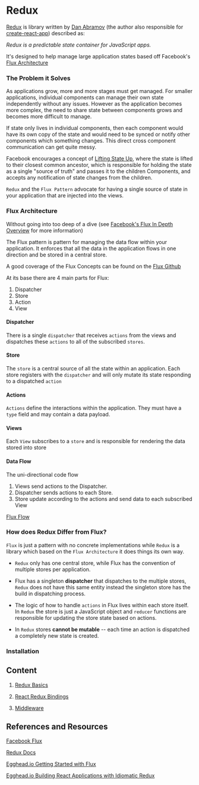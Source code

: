 # Redux

[Redux](https://github.com/reactjs/redux) is library written by [Dan Abramov](https://github.com/gaearon) (the author
also responsible for [create-react-app](https://github.com/facebookincubator/create-react-app)) described as:

<cite>Redux is a predictable state container for JavaScript apps.</cite>

It's designed to help manage large application states based off Facebook's [Flux Architecture](https://facebook.github.io/flux/)

### The Problem it Solves

As applications grow, more and more stages must get managed. For smaller applications, individual components can manage their
own state independently without any issues. However as the application becomes more complex, the need to share state between
components grows and becomes more difficult to manage.

If state only lives in individual components, then each component would have its own copy of the state and would need to be
synced or notify other components which something changes. This direct cross component communication can get quite messy.

Facebook encourages a concept of [Lifting State Up](https://reactjs.org/docs/lifting-state-up.html), where the state is
lifted to their closest common ancestor, which is responsible for holding the state as a single "source of truth" and 
passes it to the children Components, and accepts any notification of state changes from the children.

`Redux` and the `Flux Pattern` advocate for having a single source of state in your application that are injected into the views.


### Flux Architecture

Without going into too deep of a dive (see [Facebook's Flux In Depth Overview](https://facebook.github.io/flux/docs/in-depth-overview.html) for more information)


The Flux pattern is pattern for managing the data flow within your application. It enforces that all the data in the application
flows in one direction and be stored in a central store.

A good coverage of the Flux Concepts can be found on the [Flux Github](https://github.com/facebook/flux/tree/master/examples/flux-concepts)


At its base there are 4 main parts for Flux:

1. Dispatcher
2. Store
3. Action
4. View

#### Dispatcher

There is a single `dispatcher` that receives `actions` from the views and dispatches these `actions` to all of the
subscribed `stores`.


#### Store

The `store` is a central source of all the state within an application. Each store registers with the `dispatcher` and
will only mutate its state responding to a dispatched `action`

#### Actions

`Actions` define the interactions within the application. They must have a `type` field and may contain a data payload.

#### Views

Each `View` subscribes to a `store` and is responsible for rendering the data stored into store


#### Data Flow

The uni-directional code flow

1. Views send actions to the Dispatcher.
2. Dispatcher sends actions to each Store.
3. Store update according to the actions and send data to each subscribed View

[Flux Flow](https://github.com/facebook/flux/blob/master/examples/flux-concepts/flux-simple-f8-diagram-with-client-action-1300w.png)

### How does Redux Differ from Flux?

`Flux` is just a pattern with no concrete implementations while `Redux` is a library which based on the `Flux Architecture` it
 does things its own way.
 
 - `Redux` only has one central store, while Flux has the convention of multiple stores per application.
 
 - Flux has a singleton **dispatcher** that dispatches to the multiple stores, `Redux` does not have this same entity instead
 the singleton store has the build in dispatching process.
 
 - The logic of how to handle `actions` in Flux lives within each store itself. In `Redux` the store is just a JavaScript object 
 and `reducer` functions are responsible for updating the store state based on actions.
 
 - In `Redux` stores **cannot be mutable** -- each time an action is dispatched a completely new state is created.
 
 
### Installation
 
## Content

1. [Redux Basics](./1_redux_basics)

2. [React Redux Bindings](./2_react_redux)

3. [Middleware](./3_middleware)


## References and Resources

[Facebook Flux](https://facebook.github.io/flux/docs/in-depth-overview.html) 

[Redux Docs](https://redux.js.org/)

[Egghead.io Getting Started with Flux](https://egghead.io/courses/getting-started-with-redux)

[Egghead.io Building React Applications with Idiomatic Redux](https://egghead.io/courses/building-react-applications-with-idiomatic-redux)

